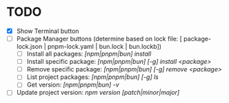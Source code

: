 # TODO

- [x] Show Terminal button
- [ ] Package Manager buttons (determine based on lock file: [ package-lock.json | pnpm-lock.yaml | bun.lock | bun.lockb])
    - [ ] Install all packages: *[npm|pnpm|bun] install*
    - [ ] Install specific package: *[npm|pnpm|bun] [-g] install \<package\>*
    - [ ] Remove specific package: *[npm|pnpm|bun] [-g] remove \<package\>*
    - [ ] List project packages: *[npm|pnpm|bun] [-g] ls*
    - [ ] Get version: *[npm|pnpm|bun] -v*
- [ ] Update project version: *npm version [patch|minor|major]*